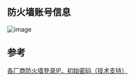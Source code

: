 ## 防火墙账号信息

![image](https://github.com/starnightcyber/Miscellaneous/blob/master/firewall-info/%E9%98%B2%E7%81%AB%E5%A2%99.png)



## 参考

[各厂商防火墙登录IP、初始密码（技术支持）](https://blog.51cto.com/maguangjie/1744660)

